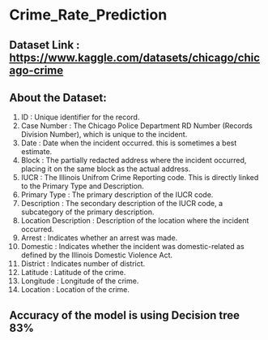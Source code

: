 # Crime_Rate_Prediction

## Dataset Link : https://www.kaggle.com/datasets/chicago/chicago-crime

## About the Dataset:
 
 1. ID : Unique identifier for the record.
 2. Case Number : The Chicago Police Department RD Number (Records Division Number), which is unique to the incident.
 3. Date : Date when the incident occurred. this is sometimes a best estimate.
 4. Block : The partially redacted address where the incident occurred, placing it on the same block as the actual address.
 5. IUCR : The Illinois Unifrom Crime Reporting code. This is directly linked to the Primary Type and Description.
 6. Primary Type : The primary description of the IUCR code.
 7. Description : The secondary description of the IUCR code, a subcategory of the primary description.
 8. Location Description : Description of the location where the incident occurred.
 9. Arrest : Indicates whether an arrest was made.
10. Domestic : Indicates whether the incident was domestic-related as defined by the Illinois Domestic Violence Act.
11. District : Indicates number of district.
12. Latitude : Latitude of the crime.
13. Longitude : Longitude of the crime.
14. Location : Location of the crime.

## Accuracy of the model is using Decision tree 83%
